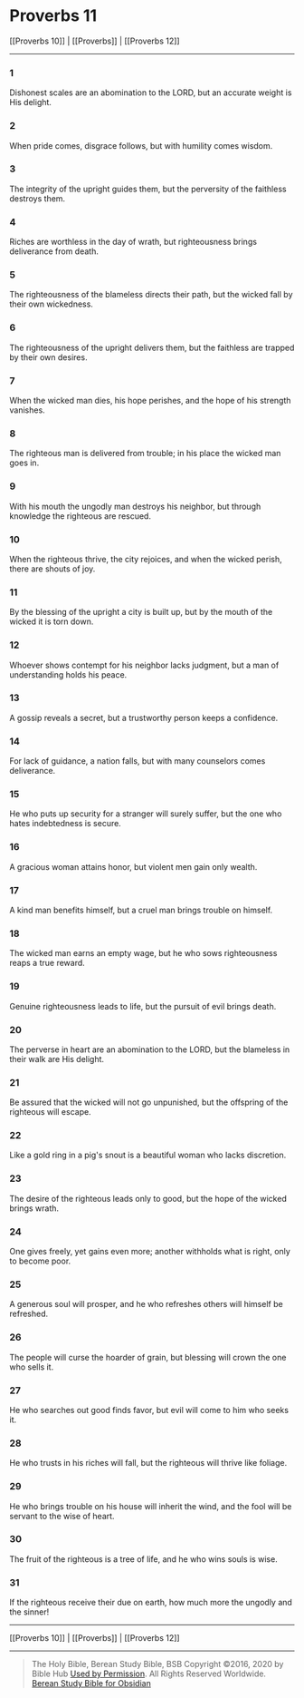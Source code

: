 # Proverbs 11

[[Proverbs 10]] | [[Proverbs]] | [[Proverbs 12]]

---

### 1
Dishonest scales are an abomination to the LORD, but an accurate weight is His delight.

### 2
When pride comes, disgrace follows, but with humility comes wisdom.

### 3
The integrity of the upright guides them, but the perversity of the faithless destroys them.

### 4
Riches are worthless in the day of wrath, but righteousness brings deliverance from death.

### 5
The righteousness of the blameless directs their path, but the wicked fall by their own wickedness.

### 6
The righteousness of the upright delivers them, but the faithless are trapped by their own desires.

### 7
When the wicked man dies, his hope perishes, and the hope of his strength vanishes.

### 8
The righteous man is delivered from trouble; in his place the wicked man goes in.

### 9
With his mouth the ungodly man destroys his neighbor, but through knowledge the righteous are rescued.

### 10
When the righteous thrive, the city rejoices, and when the wicked perish, there are shouts of joy.

### 11
By the blessing of the upright a city is built up, but by the mouth of the wicked it is torn down.

### 12
Whoever shows contempt for his neighbor lacks judgment, but a man of understanding holds his peace.

### 13
A gossip reveals a secret, but a trustworthy person keeps a confidence.

### 14
For lack of guidance, a nation falls, but with many counselors comes deliverance.

### 15
He who puts up security for a stranger will surely suffer, but the one who hates indebtedness is secure.

### 16
A gracious woman attains honor, but violent men gain only wealth.

### 17
A kind man benefits himself, but a cruel man brings trouble on himself.

### 18
The wicked man earns an empty wage, but he who sows righteousness reaps a true reward.

### 19
Genuine righteousness leads to life, but the pursuit of evil brings death.

### 20
The perverse in heart are an abomination to the LORD, but the blameless in their walk are His delight.

### 21
Be assured that the wicked will not go unpunished, but the offspring of the righteous will escape.

### 22
Like a gold ring in a pig's snout is a beautiful woman who lacks discretion.

### 23
The desire of the righteous leads only to good, but the hope of the wicked brings wrath.

### 24
One gives freely, yet gains even more; another withholds what is right, only to become poor.

### 25
A generous soul will prosper, and he who refreshes others will himself be refreshed.

### 26
The people will curse the hoarder of grain, but blessing will crown the one who sells it.

### 27
He who searches out good finds favor, but evil will come to him who seeks it.

### 28
He who trusts in his riches will fall, but the righteous will thrive like foliage.

### 29
He who brings trouble on his house will inherit the wind, and the fool will be servant to the wise of heart.

### 30
The fruit of the righteous is a tree of life, and he who wins souls is wise.

### 31
If the righteous receive their due on earth, how much more the ungodly and the sinner!

---

[[Proverbs 10]] | [[Proverbs]] | [[Proverbs 12]]

---

> The Holy Bible, Berean Study Bible, BSB
> Copyright &copy;2016, 2020 by Bible Hub
> [Used by Permission](https://berean.bible/terms.htm). All Rights Reserved Worldwide.
> [Berean Study Bible for Obsidian](https://github.com/gapmiss/berean-study-bible-for-obsidian)</small>

